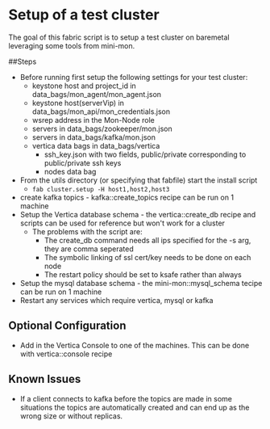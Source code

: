 # Setup of a test cluster

The goal of this fabric script is to setup a test cluster on baremetal leveraging some tools from mini-mon.

##Steps
- Before running first setup the following settings for your test cluster:
  - keystone host and project_id in data_bags/mon_agent/mon_agent.json
  - keystone host(serverVip) in data_bags/mon_api/mon_credentials.json
  - wsrep address in the Mon-Node role
  - servers in data_bags/zookeeper/mon.json
  - servers in data_bags/kafka/mon.json
  - vertica data bags in data_bags/vertica
    - ssh_key.json with two fields, public/private corresponding to public/private ssh keys
    - nodes data bag
- From the utils directory (or specifying that fabfile) start the install script
  - `fab cluster.setup -H host1,host2,host3`
- create kafka topics - kafka::create_topics recipe can be run on 1 machine
- Setup the Vertica database schema - the vertica::create_db recipe and scripts can be used for reference but won't work for a cluster
  - The problems with the script are:
    - The create_db command needs all ips specified for the -s arg, they are comma seperated
    - The symbolic linking of ssl cert/key needs to be done on each node
    - The restart policy should be set to ksafe rather than always
- Setup the mysql database schema - the mini-mon::mysql_schema tecipe can be run on 1 machine
- Restart any services which require vertica, mysql or kafka

## Optional Configuration
- Add in the Vertica Console to one of the machines. This can be done with vertica::console recipe

## Known Issues
- If a client connects to kafka before the topics are made in some situations the topics are automatically created and can end up
  as the wrong size or without replicas.
